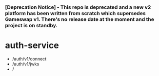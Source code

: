 ### [Deprecation Notice] - This repo is deprecated and a new v2 platform has been written from scratch which supersedes Gameswap v1. There's no release date at the moment and the project is on standby.

# auth-service

- /auth/v1/connect
- /auth/v1/jwks
- /
